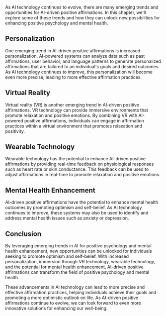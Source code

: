 
As AI technology continues to evolve, there are many emerging trends and opportunities for AI-driven positive affirmations. In this chapter, we'll explore some of these trends and how they can unlock new possibilities for enhancing positive psychology and mental health.

Personalization
---------------

One emerging trend in AI-driven positive affirmations is increased personalization. AI-powered systems can analyze data such as past affirmations, user behavior, and language patterns to generate personalized affirmations that are tailored to an individual's goals and desired outcomes. As AI technology continues to improve, this personalization will become even more precise, leading to more effective affirmation practices.

Virtual Reality
---------------

Virtual reality (VR) is another emerging trend in AI-driven positive affirmations. VR technology can provide immersive environments that promote relaxation and positive emotions. By combining VR with AI-powered positive affirmations, individuals can engage in affirmation practices within a virtual environment that promotes relaxation and positivity.

Wearable Technology
-------------------

Wearable technology has the potential to enhance AI-driven positive affirmations by providing real-time feedback on physiological responses such as heart rate or skin conductance. This feedback can be used to adjust affirmations in real-time to promote relaxation and positive emotions.

Mental Health Enhancement
-------------------------

AI-driven positive affirmations have the potential to enhance mental health outcomes by promoting optimism and self-belief. As AI technology continues to improve, these systems may also be used to identify and address mental health issues such as anxiety or depression.

Conclusion
----------

By leveraging emerging trends in AI for positive psychology and mental health enhancement, new opportunities can be unlocked for individuals seeking to promote optimism and self-belief. With increased personalization, immersion through VR technology, wearable technology, and the potential for mental health enhancement, AI-driven positive affirmations can transform the field of positive psychology and mental health.

These advancements in AI technology can lead to more precise and effective affirmation practices, helping individuals achieve their goals and promoting a more optimistic outlook on life. As AI-driven positive affirmations continue to evolve, we can look forward to even more innovative solutions for enhancing our well-being.
